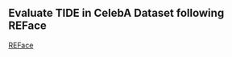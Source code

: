 ## Evaluate TIDE in CelebA Dataset following REFace
[REFace](https://github.com/Sanoojan/REFace/tree/main)
